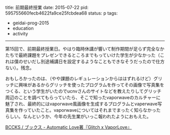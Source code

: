 title: 前期最終授業
date: 2015-07-22
pid: 595755660fecb4622fa9ce25fcbdea68
status: p
tags:
- geidai-prog-2015
- education
- activity
---

第15回で、前期最終授業日。やはり臨時休講が響いて制作期間が足らず完全なかたちで最終課題をプレゼンできるところまでもっていけた学生が少なかった（これは僕のせいだし別途補講日を設定するようなこともできなそうだったので仕方ない）。残念。

おもしろかったのは、（やや課題のレギュレーションからははずれるけど）グリッチに興味があるからグリッチを使ったプログラムを作ってその画像で写真集をつくる、という学生がいたのでucnvさんのサイトなどを教えたりしてグリッチ周辺のことを調べてもらっていたら、そこで知ったvaporwaveのカルチャーに魅了され、最終的にはvaporwave風画像を生成するプログラムとvaperwave写真集を作っていたこと。vaporwaveについてはそれまでまったく知らなかったらしい。なんというか、今年の先生業がいっこ報われたようにおもえた。

[BCCKS / ブックス - Automatic Love著『Glitch x VaporLove』][1]

[1]:	http://bccks.jp/bcck/137306/info
